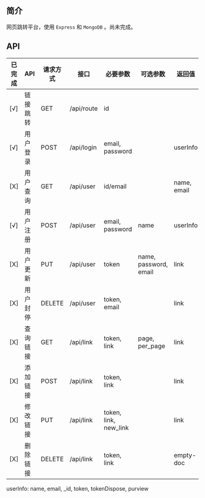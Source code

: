 
## 简介
网页跳转平台，使用 `Express` 和 `MongoDB` 。尚未完成。

## API
|已完成|API|请求方式|接口|必要参数|可选参数|返回值|所需权限|
|------|---|-------|----|-------|-------|------|------|
|[√]|链接跳转|GET|/api/route|id|||guest+|
|[√]|用户登录|POST|/api/login|email, password||userInfo|guest|
|[X]|用户查询|GET|/api/user|id/email||name, email|guest+|
|[√]|用户注册|POST|/api/user|email, password|name|userInfo|guest|
|[X]|用户更新|PUT|/api/user|token|name, password, email|link|owner+|
|[X]|用户封停|DELETE|/api/user|token, email||link|admin|
|[X]|查询链接|GET|/api/link|token, link|page, per_page|link|owner+|
|[X]|添加链接|POST|/api/link|token, link||link|user+|
|[X]|修改链接|PUT|/api/link|token, link, new_link||link|owner+|
|[X]|删除链接|DELETE|/api/link|token, link||empty-doc|owner+|

userInfo: name, email, _id, token, tokenDispose, purview
